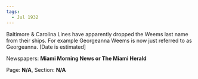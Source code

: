 ```yaml
---  
tags:  
  - Jul 1932  
---  
```

  
Baltimore & Carolina Lines have apparently dropped the Weems last name from their ships. For example Georgeanna Weems is now just referred to as Georgeanna. [Date is estimated]  
  
Newspapers: **Miami Morning News or The Miami Herald**  
  
Page: **N/A**, Section: **N/A** 
